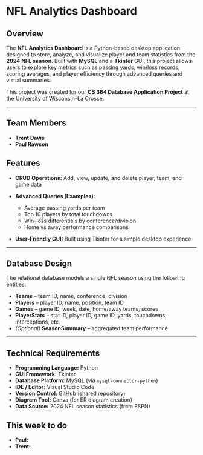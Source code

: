 # NFL Analytics Dashboard

## Overview
The **NFL Analytics Dashboard** is a Python-based desktop application designed to store, analyze, and visualize player and team statistics from the **2024 NFL season**. Built with **MySQL** and a **Tkinter** GUI, this project allows users to explore key metrics such as passing yards, win/loss records, scoring averages, and player efficiency through advanced queries and visual summaries.

This project was created for our **CS 364 Database Application Project** at the University of Wisconsin–La Crosse.

---

## Team Members
- **Trent Davis**
- **Paul Rawson**

## Features
- **CRUD Operations:** Add, view, update, and delete player, team, and game data  
- **Advanced Queries (Examples):**  
  - Average passing yards per team  
  - Top 10 players by total touchdowns  
  - Win–loss differentials by conference/division  
  - Home vs away performance comparisons  

- **User-Friendly GUI:** Built using Tkinter for a simple desktop experience

---

## Database Design
The relational database models a single NFL season using the following entities:  
- **Teams** – team ID, name, conference, division  
- **Players** – player ID, name, position, team ID  
- **Games** – game ID, week, date, home/away teams, scores  
- **PlayerStats** – stat ID, player ID, game ID, yards, touchdowns, interceptions, etc.  
- *(Optional)* **SeasonSummary** – aggregated team performance  

---

## Technical Requirements
- **Programming Language:** Python 
- **GUI Framework:** Tkinter  
- **Database Platform:** MySQL (via `mysql-connector-python`)  
- **IDE / Editor:** Visual Studio Code  
- **Version Control:** GitHub (shared repository)  
- **Diagram Tool:** Canva (for ER diagram creation)  
- **Data Source:** 2024 NFL season statistics (from ESPN)

## This week to do
- **Paul:**
- **Trent:** 
